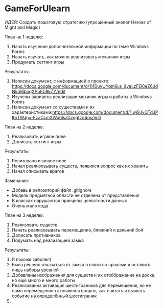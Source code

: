 # GameForUlearn
 
ИДЕЯ: Создать пошаговую стратегию (упрощённый аналог Heroes of Might and Magic)

План на 1 неделю: 
1) Начать изучение дополнительной информации по теме Windows Forms
2) Начать изучать, как можно реализовать механики игры
3) Продумать сеттинг игры

Результаты:
1) Написан документ, с информацией о проекте: https://docs.google.com/document/d/111DuyUYqm6us_9yeLzFEl0eZ6JdNkqMbogXPbEC8kZY/edit 
2) Изучены варианты реализации механик игры и работы в Windows Forms
3) Написан документ со существами и их характеристиками:https://docs.google.com/document/d/1iwj9JvQTdJPIbrTWJgx-EzaCcmXWxhlsaDvggtzd4os/edit 

План на 2 неделю:
1) Реализовать игрвое поле
2) Дописать сеттинг игры

Результаты:
1) Релизовано игровое поле
2) Начал реализовывать существ, появился вопрос как их хранить
3) Начал описывать врагов

Замечания:
* Добавь в репозиторий файл .gitignore
* Модель предметной области не отделена от представления
* В классах нарушаются принципы целостности данных
* Очень мало кода

План на 3 неделю:
1) Реализовать существ
2) Начать реализовывать перемещение, ближний и дальний бой
3) Дописать противников
4) Подумать над реализацией замка

Результаты:
1) Я похоже заболел(
2) Было решено отказаться от замка в связи со сроками и оставить лишь наборы уровней
3) Добавлены изображения для существ и их отоббражение на доске, но ещё много и много работы
4) Реализованна активация шестиграников для перемещения, но не само перемещение тк появился вопрос, как считать и вызвать событие на определённый шестиграник 
5) 

